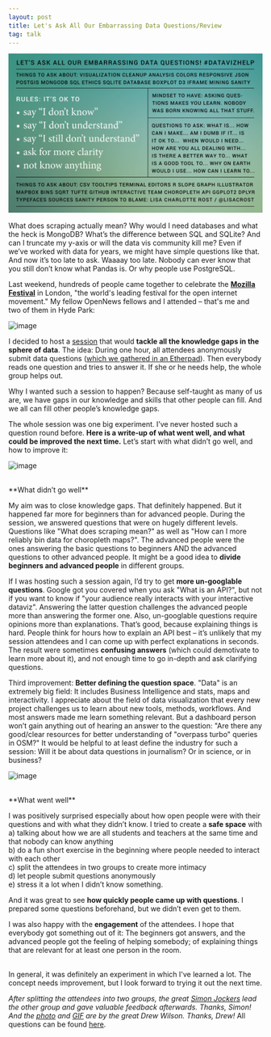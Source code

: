 ```yaml
---
layout: post
title: Let's Ask All Our Embarrassing Data Questions/Review
tag: talk
---
```


![image](/pic/161102_dataquestionsslide.png)

What does scraping actually mean? Why would I need databases and what the heck is MongoDB? What’s the difference between SQL and SQLite? And can I truncate my y-axis or will the data vis community kill me? Even if we’ve worked with data for years, we might have simple questions like that. And now it’s too late to ask. Waaaay too late. Nobody can ever know that you still don’t know what Pandas is. Or why people use PostgreSQL.

Last weekend, hundreds of people came together to celebrate the **[Mozilla Festival](https://mozillafestival.org/#_spaces)** in London, "the world's leading festival for the open internet movement." My fellow OpenNews fellows and I attended – that's me and two of them in Hyde Park: 

![image](/pic/161102_dataquestionfellows.gif)

I decided to host a [session](https://app.mozillafestival.org/#_session-382) that would **tackle all the knowledge gaps in the sphere of data**. The idea: During one hour, all attendees anonymously submit data questions ([which we gathered in an Etherpad](https://public.etherpad-mozilla.org/p/mozfest-2016-let-s-ask-all-our-embarrassing-data-q)). Then everybody reads one question and tries to answer it. If she or he needs help, the whole group helps out. 

Why I wanted such a session to happen? Because self-taught as many of us are, we have gaps in our knowledge and skills that other people can fill. And we all can fill other people’s knowledge gaps. 

The whole session was one big experiment. I’ve never hosted such a question round before. **Here is a write-up of what went well, and what could be improved the next time.** Let’s start with what didn’t go well, and how to improve it:

![image](/pic/161102_dataquestions.png)


<br>
**What didn’t go well**

My aim was to close knowledge gaps. That definitely happened. But it happened far more for beginners than for advanced people. During the session, we answered questions that were on hugely different levels. Questions like "What does scraping mean?" as well as "How can I more reliably bin data for choropleth maps?".  The advanced people were the ones answering the basic questions to beginners AND the advanced questions to other advanced people. It might be a good idea to **divide beginners and advanced people** in different groups. 

If I was hosting such a session again, I’d try to get **more un-googlable questions**. Google got you covered when you ask "What is an API?", but not if you want to know if "your audience really interacts with your interactive dataviz". Answering the latter question challenges the advanced people more than answering the former one. Also, un-googlable questions require opinions more than explanations. That’s good, because explaining things is hard. People think for hours how to explain an API best – it’s unlikely that my session attendees and I can come up with perfect explanations in seconds. The result were sometimes **confusing answers** (which could demotivate to learn more about it), and not enough time to go in-depth and ask clarifying questions. 

Third improvement: **Better defining the question space**. "Data" is an extremely big field: It includes Business Intelligence and stats, maps and interactivity. I appreciate about the field of data visualization that every new project challenges us to learn about new tools, methods, workflows. And most answers made me learn something relevant. But a dashboard person won’t gain anything out of hearing an answer to the question: "Are there any good/clear resources for better understanding of "overpass turbo" queries in OSM?" It would be helpful to at least define the industry for such a session: Will it be about data questions in journalism? Or in science, or in business? 


![image](/pic/161102_dataquestions.gif)

<br>
**What went well**

I was positively surprised especially about how open people were with their questions and with what they didn’t know. I tried to create a **safe space** with <br>
a) talking about how we are all students and teachers at the same time and that nobody can know anything<br>
b) do a fun short exercise in the beginning where people needed to interact with each other<br>
c) split the attendees in two groups to create more intimacy <br>
d) let people submit questions anonymously <br>
e) stress it a lot when I didn’t know something. 

And it was great to see **how quickly people came up with questions**. I prepared some questions beforehand, but we didn’t even get to them. 


I was also happy with the **engagement** of the attendees. I hope that everybody got something out of it: The beginners got answers, and the advanced people got the feeling of helping somebody; of explaining things that are relevant for at least one person in the room. 

<br>
In general, it was definitely an experiment in which I've learned a lot. The concept needs improvement, but I look forward to trying it out the next time. 

*After splitting the attendees into two groups, the great [Simon Jockers](https://twitter.com/sjockers) lead the other group and gave valuable feedback afterwards. Thanks, Simon!
And the [photo](https://twitter.com/drewSaysGoVeg/status/792709170210320384) and [GIF](https://twitter.com/drewSaysGoVeg/status/792711118238035968) are by the great Drew Wilson. Thanks, Drew!* All questions can be found [here](https://public.etherpad-mozilla.org/p/mozfest-2016-let-s-ask-all-our-embarrassing-data-q).

